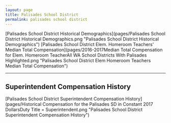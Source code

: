 ```yaml
---
layout: page
title: Palisades School District
permalink: palisades school district
---
```



[Palisades School District Historical Demographics](pages/Palisades School District Historical Demographics.png "Palisades School District Historical Demographics")
[Palisades School District Elem. Homeroom Teachers' Median Total Compensation](pages/2016-2017Median Total Compensation for Elem. Homeroom TeacherAll WA School Districts With Palisades Highlighted.png "Palisades School District Elem Homeroom Teachers Median Total Compensation")


___

## Superintendent Compensation History

[Palisades School District Superintendent Compensation History](pages/Historical Compensation for the Palisades SD in Constant 2017 DollarsDuty Title = Superintendent.png "Palisades School District Superintendent Compensation History")

